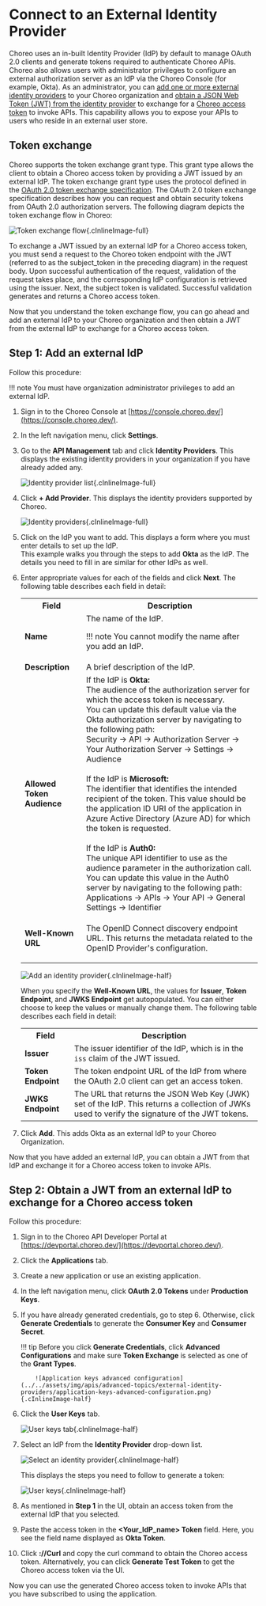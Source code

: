 # Connect to an External Identity Provider

Choreo uses an in-built Identity Provider (IdP) by default to manage OAuth 2.0 clients and generate tokens required to authenticate Choreo APIs. Choreo also allows users with administrator privileges to configure an external authorization server as an IdP via the Choreo Console (for example, Okta). As an administrator, you can [add one or more external identity providers](#add-an-external-identity-provider) to your Choreo organization and [obtain a JSON Web Token (JWT) from the identity provider](#obtain-an-access-token-from-an-external-identity-provider) to exchange for a [Choreo access token](../api-concepts.md#choreo-access-token) to invoke APIs. This capability allows you to expose your APIs to users who reside in an external user store.

## Token exchange

Choreo supports the token exchange grant type. This grant type allows the client to obtain a Choreo access token by providing a JWT issued by an external IdP. The token exchange grant type uses the protocol defined in the [OAuth 2.0 token exchange specification](https://datatracker.ietf.org/doc/html/rfc8693). The OAuth 2.0 token exchange specification describes how you can request and obtain security tokens from OAuth 2.0 authorization servers. The following diagram depicts the token exchange flow in Choreo:

![Token exchange flow](../../assets/img/apis/advanced-topics/external-identity-providers/token-exchange-flow.png){.cInlineImage-full}

To exchange a JWT issued by an external IdP for a Choreo access token, you must send a request to the Choreo token endpoint with the JWT (referred to as the subject_token in the preceding diagram) in the request body. Upon successful authentication of the request, validation of the request takes place, and the corresponding IdP configuration is retrieved using the issuer. Next, the subject token is validated. Successful validation generates and returns a Choreo access token.

Now that you understand the token exchange flow, you can go ahead and add an external IdP to your Choreo organization and then obtain a JWT from the external IdP to exchange for a Choreo access token.  

## Step 1: Add an external IdP

Follow this procedure:

!!! note
    You must have organization administrator privileges to add an external IdP.

1. Sign in to the Choreo Console at [https://console.choreo.dev/](https://console.choreo.dev/).

2. In the left navigation menu, click **Settings**.    

3. Go to the **API Management** tab and click **Identity Providers**. This displays the existing identity providers in your organization if you have already added any.

    ![Identity provider list](../../assets/img/apis/advanced-topics/external-identity-providers/identity-provider-list.png){.cInlineImage-full}

4. Click **+ Add Provider**. This displays the identity providers supported by Choreo.

    ![Identity providers](../../assets/img/apis/advanced-topics/external-identity-providers/identity-providers.png){.cInlineImage-full}

5. Click on the IdP you want to add. This displays a form where you must enter details to set up the IdP. <br/> This example walks you through the steps to add **Okta** as the IdP. The details you need to fill in are similar for other IdPs as well.

6. Enter appropriate values for each of the fields and click **Next**. The following table describes each field in detail: 
    <table>
    <tr class="header">
    <th><b>Field</b></th>
    <th><b>Description</b></th>
    </tr>
    <tr class="odd">
        <td><b>Name</b></td>
    <td>The name of the IdP.<br/>
        
    !!! note
        You cannot modify the name after you add an IdP.</td>
    </tr>
    <tr class="even">
        <td><b>Description</b></td>
    <td>A brief description of the IdP.</td>
    </tr>
    <tr class="odd">
        <td><b>Allowed Token Audience</b></td>
    <td>If the IdP is <b>Okta:</b><br>The audience of the authorization server for which the access token is necessary.<br>
        You can update this default value via the Okta authorization server by navigating to the following path:<br>
        Security → API → Authorization Server → Your Authorization Server → Settings → Audience<br><br>
        If the IdP is <b>Microsoft:</b><br>The identifier that identifies the intended recipient of the token.
        This value should be the application ID URI of the application in Azure Active Directory (Azure AD) for which the token is requested.
        <br><br>
         If the IdP is <b>Auth0:</b><br>The unique API identifier to use as the audience parameter in the authorization call.<br>
         You can update this value in the Auth0 server by navigating to the following path:<br>
         Applications → APIs → Your API → General Settings → Identifier<br>
    </td>
    </tr>
    <tr class="even">
        <td><b>Well-Known URL</b></td>
    <td><p>The OpenID Connect discovery endpoint URL. This returns the metadata related to the OpenID Provider's configuration.</p>
    </td>
    </tr>
    </table>

    ![Add an identity provider](../../assets/img/apis/advanced-topics/external-identity-providers/add-an-identity-provider.png){.cInlineImage-half} 

    When you specify the **Well-Known URL**, the values for **Issuer**, **Token Endpoint**, and **JWKS Endpoint** get autopopulated. You can either choose to keep the values or manually change them. The following table describes each field in detail:
        <table>
        <tr class="header">
        <th><b>Field</b></th>
        <th><b>Description</b></th>
        </tr>
        <tr class="odd">
        <td><b>Issuer</b></td>
        <td>The issuer identifier of the IdP, which is in the `iss` claim of the JWT issued.</td>
        </tr>
        <tr class="even">
        <td><b>Token Endpoint</b></td>
        <td>The token endpoint URL of the IdP from where the OAuth 2.0 client can get an access token.</td>
        </tr>
        <tr class="odd">
        <td><b>JWKS Endpoint</b></td>
        <td>The URL that returns the JSON Web Key (JWK) set of the IdP. This returns a collection of JWKs used to verify the signature of the JWT tokens.
        </td>
        </tr>
        </table>  

7.  Click **Add**. This adds Okta as an external IdP to your Choreo Organization.

Now that you have added an external IdP, you can obtain a JWT from that IdP and exchange it for a Choreo access token to invoke APIs.


## Step 2: Obtain a JWT from an external IdP to exchange for a Choreo access token

Follow this procedure:

1. Sign in to the Choreo API Developer Portal at [https://devportal.choreo.dev/](https://devportal.choreo.dev/).

2. Click the **Applications** tab.

3. Create a new application or use an existing application.

4. In the left navigation menu, click **OAuth 2.0 Tokens** under **Production Keys**. 

5. If you have already generated credentials, go to step 6. Otherwise, click **Generate Credentials** to generate the **Consumer Key** and **Consumer Secret**.   

    !!! tip
        Before you click **Generate Credentials**, click **Advanced Configurations** and make sure **Token Exchange** is selected as one of the **Grant Types**.  

           ![Application keys advanced configuration](../../assets/img/apis/advanced-topics/external-identity-providers/application-keys-advanced-configuration.png){.cInlineImage-half}

6. Click the **User Keys** tab.

    ![User keys tab](../../assets/img/apis/advanced-topics/external-identity-providers/user-keys-tab.png){.cInlineImage-half}    

7. Select an IdP from the **Identity Provider** drop-down list.

    ![Select an identity provider](../../assets/img/apis/advanced-topics/external-identity-providers/select-an-identity-provider.png){.cInlineImage-half}

    This displays the steps you need to follow to generate a token:

    ![User keys](../../assets/img/apis/advanced-topics/external-identity-providers/user-keys.png){.cInlineImage-half}

8. As mentioned in **Step 1** in the UI, obtain an access token from the external IdP that you selected.
   
9. Paste the access token in the **<Your_IdP_name> Token** field. Here, you see the field name displayed as **Okta Token**.

10. Click **://Curl** and copy the curl command to obtain the Choreo access token. Alternatively, you can click **Generate Test Token** to get the Choreo access token via the UI.

Now you can use the generated Choreo access token to invoke APIs that you have subscribed to using the application.
